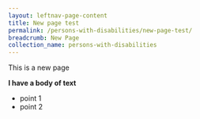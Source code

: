 ```yaml
---
layout: leftnav-page-content
title: New page test
permalink: /persons-with-disabilities/new-page-test/
breadcrumb: New Page
collection_name: persons-with-disabilities
---
```


This is a new page

**I have a body of text**

 - point 1 
 - point 2



